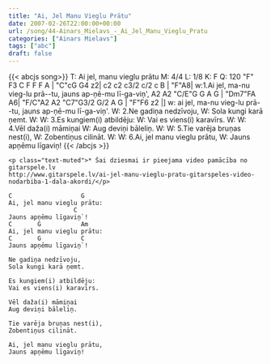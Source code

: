 ```yaml
---
title: "Ai, Jel Manu Vieglu Prātu"
date: 2007-02-26T22:00:00+00:00
url: /song/44-Ainars_Mielavs_-_Ai_Jel_Manu_Vieglu_Pratu
categories: ["Ainars Mielavs"]
tags: ["abc"]
draft: false
---
```

{{< abcjs song>}}
T: Ai jel, manu vieglu prātu
M: 4/4
L: 1/8
K: F
Q: 120
"F" F3 C F F F A | "C"cG G4 z2| c2 c2 c3/2 c/2 c B | "F"A8|
w:1.Ai jel, ma-nu vieg-lu prā--tu, jauns ap-ņē-mu lī-ga-viņ',
A2 A2 "C/E"G G A G | "Dm7"FA A6| "F/C"A2 A2 "C7"G3/2 G/2 A G | "F"F6 z2 |]
w: ai jel, ma-nu vieg-lu prā--tu, jauns ap-ņē-mu lī-ga-viņ'.
W: 2.Ne gadiņa nedzīvoju,
W: Sola kungi karā ņemt.
W: 
W: 3.Es kungiem(i) atbildēju:
W: Vai es viens(i) karavīrs.
W: 
W: 4.Vēl daža(i) māmiņai
W: Aug deviņi bāleliņ.
W: 
W: 5.Tie varēja bruņas nest(i),
W: Zobentiņus cilināt.
W: 
W: 6.Ai, jel manu vieglu prātu,
W: Jauns apņēmu līgaviņ!
{{< /abcjs >}}
```text
<p class="text-muted">* Šai dziesmai ir pieejama video pamācība no gitarspele.lv 
http://www.gitarspele.lv/ai-jel-manu-vieglu-pratu-gitarspeles-video-nodarbiba-1-dala-akordi/</p>

C                   G
Ai, jel manu vieglu prātu:
                  C
Jauns apņēmu līgaviņ`!
C       G           Am
Ai, jel manu vieglu prātu:
C       G           C              
Jauns apņēmu līgaviņ`!

Ne gadiņa nedzīvoju,
Sola kungi karā ņemt.

Es kungiem(i) atbildēju:
Vai es viens(i) karavīrs.

Vēl daža(i) māmiņai
Aug deviņi bāleliņ.

Tie varēja bruņas nest(i),
Zobentiņus cilināt.

Ai, jel manu vieglu prātu,
Jauns apņēmu līgaviņ!
```
